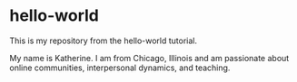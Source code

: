 # hello-world

This is my repository from the hello-world tutorial.

My name is Katherine. I am from Chicago, Illinois and am passionate about 
online communities, interpersonal dynamics, and teaching.
